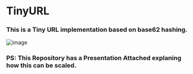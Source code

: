 # TinyURL

### This is a Tiny URL implementation based on base62 hashing.

![image](https://user-images.githubusercontent.com/28019983/177045340-660636f3-7904-4a9b-8dff-bf498057e837.png)

### PS: This Repository has a Presentation Attached explaning how this can be scaled.
